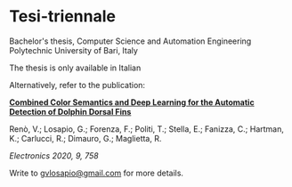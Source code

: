 # Tesi-triennale
Bachelor's thesis, Computer Science and Automation Engineering
Polytechnic University of Bari, Italy

The thesis is only available in Italian


Alternatively, refer to the publication:

<b>[Combined Color Semantics and Deep Learning for the Automatic Detection of Dolphin Dorsal Fins](https://doi.org/10.3390/electronics9050758)</b>

Renò, V.; Losapio, G.; Forenza, F.; Politi, T.; Stella, E.; Fanizza, C.; Hartman, K.; Carlucci, R.; Dimauro, G.;
Maglietta, R.

<i>Electronics 2020, 9, 758</i>



Write to gvlosapio@gmail.com for more details.
